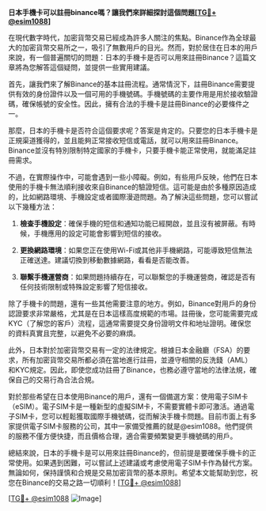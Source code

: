 **日本手機卡可以註冊binance嗎？讓我們來詳細探討這個問題[[TG💪+ @esim1088](https://t.me/s/esim1088)]**

在現代數字時代，加密貨幣交易已經成為許多人關注的焦點。Binance作為全球最大的加密貨幣交易所之一，吸引了無數用戶的目光。然而，對於居住在日本的用戶來說，有一個普遍關切的問題：日本的手機卡是否可以用來註冊Binance？這篇文章將為您解答這個疑問，並提供一些實用建議。

首先，讓我們來了解Binance的基本註冊流程。通常情況下，註冊Binance需要提供有效的身份證件以及一個可用的手機號碼。手機號碼的主要作用是用於接收驗證碼，確保帳號的安全性。因此，擁有合法的手機卡是註冊Binance的必要條件之一。

那麼，日本的手機卡是否符合這個要求呢？答案是肯定的。只要您的日本手機卡是正規渠道獲得的，並且能夠正常接收短信或電話，就可以用來註冊Binance。Binance並沒有特別限制特定國家的手機卡，只要手機卡能正常使用，就能滿足註冊需求。

不過，在實際操作中，可能會遇到一些小障礙。例如，有些用戶反映，他們在日本使用的手機卡無法順利接收來自Binance的驗證短信。這可能是由於多種原因造成的，比如網路環境、手機設定或者國際漫遊問題。為了解決這些問題，您可以嘗試以下幾種方法：

1. **檢查手機設定**：確保手機的短信和通知功能已經開啟，並且沒有被屏蔽。有時候，手機應用的設定可能會影響到短信的接收。

2. **更換網路環境**：如果您正在使用Wi-Fi或其他非手機網路，可能導致短信無法正確送達。建議切換到移動數據網路，看看是否能改善。

3. **聯繫手機運營商**：如果問題持續存在，可以聯繫您的手機運營商，確認是否有任何技術限制或特殊設定影響了短信接收。

除了手機卡的問題，還有一些其他需要注意的地方。例如，Binance對用戶的身份認證要求非常嚴格，尤其是在日本這樣高度規範的市場。註冊後，您可能需要完成KYC（了解您的客戶）流程，這通常需要提交身份證明文件和地址證明。確保您的資料真實且完整，以避免不必要的麻煩。

此外，日本對於加密貨幣交易有一定的法律規定。根據日本金融廳（FSA）的要求，所有加密貨幣交易所都必須在當地進行註冊，並遵守相關的反洗錢（AML）和KYC規定。因此，即使您成功註冊了Binance，也務必遵守當地的法律法規，確保自己的交易行為合法合規。

對於那些希望在日本使用Binance的用戶，還有一個備選方案：使用電子SIM卡（eSIM）。電子SIM卡是一種新型的虛擬SIM卡，不需要實體卡即可激活。通過電子SIM卡，您可以輕鬆獲取國際手機號碼，從而解決手機卡問題。目前市面上有多家提供電子SIM卡服務的公司，其中一家備受推薦的就是@esim1088。他們提供的服務不僅方便快捷，而且價格合理，適合需要頻繁變更手機號碼的用戶。

總結來說，日本的手機卡是可以用來註冊Binance的，但前提是要確保手機卡的正常使用。如果遇到困難，可以嘗試上述建議或考慮使用電子SIM卡作為替代方案。無論如何，保持謹慎和合規是交易加密貨幣的基本原則。希望本文能幫助到您，祝您在Binance的交易之路一切順利！[[TG💪+ @esim1088](https://t.me/s/esim1088)]

[[TG💪+ @esim1088](https://t.me/s/esim1088) ![Image](https://i.postimg.cc/4NQfJmqS/Snipaste-2025-05-13-00-14-12.png)]